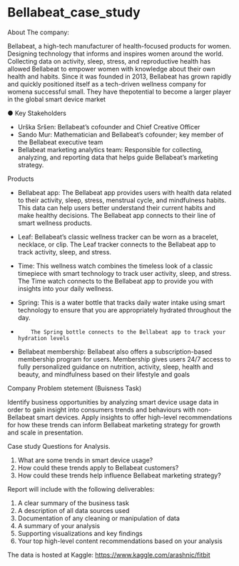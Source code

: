 # Bellabeat_case_study

About The company:

Bellabeat, a high-tech manufacturer of health-focused products for women. Designing technology that informs and inspires women around the world. 
Collecting data on activity, sleep, stress, and reproductive health has allowed Bellabeat to empower women with knowledge about their own health and habits.
Since it was founded in 2013, Bellabeat has grown rapidly and quickly positioned itself as a tech-driven wellness company for womena successful small. 
They have thepotential to become a larger player in the global smart device market

● Key Stakeholders

- Urška Sršen: Bellabeat’s cofounder and Chief Creative Officer
- Sando Mur: Mathematician and Bellabeat’s cofounder; key member of the Bellabeat executive team
- Bellabeat marketing analytics team: Responsible for collecting, analyzing, and reporting data that helps guide Bellabeat’s marketing strategy.

Products

- Bellabeat app: The Bellabeat app provides users with health data related to their activity, sleep, stress, menstrual cycle, and mindfulness habits. 
                 This data can help users better understand their current habits and make healthy decisions. The Bellabeat app connects to their line of
                 smart wellness products.

- Leaf: Bellabeat’s classic wellness tracker can be worn as a bracelet, necklace, or clip. The Leaf tracker connects to the Bellabeat app to track activity,
        sleep, and stress.

- Time: This wellness watch combines the timeless look of a classic timepiece with smart technology to track user activity, sleep, and stress.
        The Time watch connects to the Bellabeat app to provide you with insights into your daily wellness.

- Spring: This is a water bottle that tracks daily water intake using smart technology to ensure that you are appropriately hydrated throughout the day. 
-         The Spring bottle connects to the Bellabeat app to track your hydration levels

- Bellabeat membership: Bellabeat also offers a subscription-based membership program for users. Membership gives users 24/7 access to fully personalized
                        guidance on nutrition, activity, sleep, health and beauty, and mindfulness based on their lifestyle and goals

Company Problem stetement (Buisness Task)

Identify business opportunities by analyzing smart device usage data in order to gain insight
into consumers trends and behaviours with non-Bellabeat smart devices. 
Apply insights to offer high-level recommendations for how these trends can 
inform Bellabeat marketing strategy for growth and scale in presentation.

Case study Questions for Analysis.

1. What are some trends in smart device usage?
2. How could these trends apply to Bellabeat customers?
3. How could these trends help influence Bellabeat marketing strategy?


Report will include with the following deliverables:

1. A clear summary of the business task
2. A description of all data sources used
3. Documentation of any cleaning or manipulation of data
4. A summary of your analysis
5. Supporting visualizations and key findings
6. Your top high-level content recommendations based on your analysis

The data is hosted at Kaggle: https://www.kaggle.com/arashnic/fitbit
